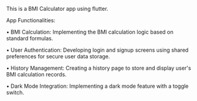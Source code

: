 This is a BMI Calculator app using flutter.

App Functionalities:  

• BMI Calculation: Implementing the BMI calculation logic based on standard formulas. 

• User Authentication: Developing login and signup screens using shared preferences for secure 
user data storage. 

• History Management: Creating a history page to store and display user's BMI calculation records. 

• Dark Mode Integration: Implementing a dark mode feature with a toggle switch. 
